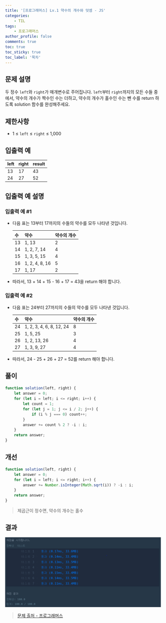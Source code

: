 ```yaml
---
title: '[프로그래머스] Lv.1 약수의 개수와 덧셈 - JS'
categories:
    - TIL
tags:
    - 프로그래머스
author_profile: false
comments: true
toc: true
toc_sticky: true
toc_label: '목차'
---
```


## 문제 설명

두 정수 `left`와 `right`가 매개변수로 주어집니다. `left`부터 `right`까지의 모든 수들 중에서, 약수의 개수가 짝수인 수는 더하고, 약수의 개수가 홀수인 수는 뺀 수를 return 하도록 solution 함수를 완성해주세요.

## 제한사항

-   1 ≤ `left` ≤ `right` ≤ 1,000

## 입출력 예

| left | right | result |
| ---- | ----- | ------ |
| 13   | 17    | 43     |
| 24   | 27    | 52     |

## 입출력 예 설명

### 입출력 예 #1

-   다음 표는 13부터 17까지의 수들의 약수를 모두 나타낸 것입니다.

    | 수  | 약수           | 약수의 개수 |
    | --- | -------------- | ----------- |
    | 13  | 1, 13          | 2           |
    | 14  | 1, 2, 7, 14    | 4           |
    | 15  | 1, 3, 5, 15    | 4           |
    | 16  | 1, 2, 4, 8, 16 | 5           |
    | 17  | 1, 17          | 2           |

-   따라서, 13 + 14 + 15 - 16 + 17 = 43을 return 해야 합니다.

### 입출력 예 #2

-   다음 표는 24부터 27까지의 수들의 약수를 모두 나타낸 것입니다.

    | 수  | 약수                     | 약수의 개수 |
    | --- | ------------------------ | ----------- |
    | 24  | 1, 2, 3, 4, 6, 8, 12, 24 | 8           |
    | 25  | 1, 5, 25                 | 3           |
    | 26  | 1, 2, 13, 26             | 4           |
    | 27  | 1, 3, 9, 27              | 4           |

-   따라서, 24 - 25 + 26 + 27 = 52를 return 해야 합니다.

## 풀이

```javascript
function solution(left, right) {
    let answer = 0;
    for (let i = left; i <= right; i++) {
        let count = 1;
        for (let j = 1; j <= i / 2; j++) {
            if (i % j === 0) count++;
        }
        answer += count % 2 ? -i : i;
    }
    return answer;
}
```

## 개선

```javascript
function solution(left, right) {
    let answer = 0;
    for (let i = left; i <= right; i++) {
        answer += Number.isInteger(Math.sqrt(i)) ? -i : i;
    }
    return answer;
}
```

> 제곱근이 정수면, 약수의 개수는 홀수

## 결과

![result](/assets/images/2023/08/23/algorithm-26-result.png)

> [문제 출처 - 프로그래머스](https://school.programmers.co.kr/learn/courses/30/lessons/77884?language=javascript)
